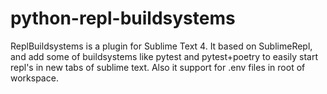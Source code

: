 # python-repl-buildsystems

ReplBuildsystems is a plugin for Sublime Text 4. It based on SublimeRepl, and add some of buildsystems like pytest and pytest+poetry to easily start repl's in new tabs of sublime text. Also it support for .env files in root of workspace.
